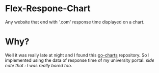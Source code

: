# Flex-Respone-Chart
Any website that end with '.com' response time displayed on a chart.

# Why?
Well it was really late at night and I found this [go-charts](https://github.com/go-echarts/go-echarts) repository. So I implemented using the data of response time of my university portal. *side note that : I was really bored too.*


